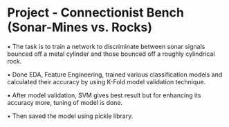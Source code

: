 # Project - Connectionist Bench (Sonar-Mines vs. Rocks)

• The task is to train a network to discriminate between sonar signals 
bounced off a metal cylinder and those bounced off a roughly cylindrical 
rock.

• Done EDA, Feature Engineering, trained various classification models 
and calculated their accuracy by using K-Fold model validation 
technique.

• After model validation, SVM gives best result but for enhancing its 
accuracy more, tuning of model is done.

• Then saved the model using pickle library.
